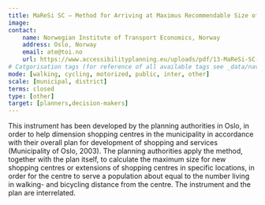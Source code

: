 ```yaml
---
title: MaReSi SC – Method for Arriving at Maximus Recommendable Size of Shopping Centres
image: 
contact:
    name: Norwegian Institute of Transport Economics, Norway
    address: Oslo, Norway
    email: ate@toi.no
    url: https://www.accessibilityplanning.eu/uploads/pdf/13-MaReSi-SC-R.pdf 
# Catgorisation tags (for reference of all available tags see _data/navigation_tools.yml file):
mode: [walking, cycling, motorized, public, inter, other]
scale: [municipal, district]
terms: closed
type: [other]
target: [planners,decision-makers]
---
```


This instrument has been developed by the planning authorities in Oslo, in order to help dimension shopping centres in the municipality in accordance with their overall plan for development of shopping and services (Municipality of Oslo, 2003). The planning authorities apply the method, together with the plan itself, to calculate the maximum size for new shopping centres or extensions of shopping centres in specific locations, in order for the centre to serve a population about equal to the number living in walking- and bicycling distance from the centre. The instrument and the plan are interrelated. 